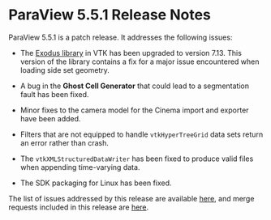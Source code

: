 ParaView 5.5.1 Release Notes
============================

ParaView 5.5.1 is a patch release. It addresses the following issues:


* The [Exodus library](https://github.com/gsjaardema/seacas/tree/master/packages/seacas/libraries/exodus)
 in VTK has been upgraded to version 7.13. This version of the library contains a fix for a major issue encountered when loading side set geometry.

* A bug in the **Ghost Cell Generator** that could lead to a segmentation fault
has been fixed.

* Minor fixes to the camera model for the Cinema import and exporter have been added.

* Filters that are not equipped to handle `vtkHyperTreeGrid` data sets return
an error rather than crash.

* The `vtkXMLStructuredDataWriter` has been fixed to produce valid files when
appending time-varying data.

* The SDK packaging for Linux has been fixed.

The list of issues addressed by this release are available
[here](https://gitlab.kitware.com/paraview/paraview/milestones/11#tab-issues),
and merge requests included in this release are [here](https://gitlab.kitware.com/paraview/paraview/milestones/11#tab-merge-requests).
